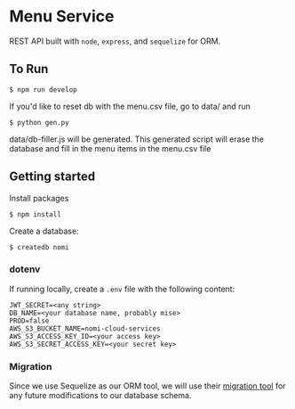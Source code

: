 # Menu Service
REST API built with `node`, `express`, and `sequelize` for ORM. 

## To Run

```
$ npm run develop
```
If you'd like to reset db with the menu.csv file, go to data/ and run 
```
$ python gen.py
```
data/db-filler.js will be generated. This generated script will erase the database and fill in the menu items in the menu.csv file

## Getting started
Install packages
```
$ npm install
```

Create a database:
```
$ createdb nomi
```

### dotenv
If running locally, create a `.env` file with the following content:
```
JWT_SECRET=<any string>
DB_NAME=<your database name, probably mise>
PROD=false
AWS_S3_BUCKET_NAME=nomi-cloud-services
AWS_S3_ACCESS_KEY_ID=<your access key>
AWS_S3_SECRET_ACCESS_KEY=<your secret key>
```

### Migration
Since we use Sequelize as our ORM tool, we will use their [migration tool](https://github.com/sequelize/cli#documentation) for any future modifications to our database schema.